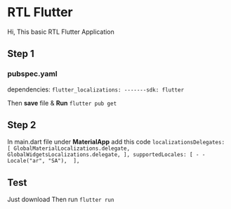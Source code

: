 # RTL Flutter

Hi, This basic RTL Flutter Application


## Step 1 
### pubspec.yaml 

dependencies:
`flutter_localizations:
-------sdk: flutter`

Then **save** file & **Run** `flutter pub get`

## Step 2

In main.dart file
under **MaterialApp** add this code
      `localizationsDelegates: [
          GlobalMaterialLocalizations.delegate,
          GlobalWidgetsLocalizations.delegate,
      ],
      supportedLocales: [
      - -Locale("ar", "SA"), 
      ],`

## Test 
Just download
Then run `flutter run`
